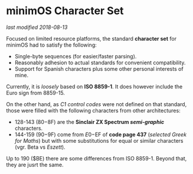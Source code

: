 # minimOS Character Set

*last modified 2018-08-13*

Focused on limited resource platforms, the standard **character set** for minimOS
had to satisfy the following:

- Single-byte sequences (for easier/faster parsing).
- Reasonably adhesion to actual standards for convenient compatibility.
- Support for Spanish characters plus some other personal interests of mine.

Currently, it is *loosely* based on **ISO 8859-1**. It does however include the
Euro sign from 8859-15.

On the other hand, as *C1 control codes* were not defined on that standard, those
were filled with the following characters from other architectures:

- 128-143 ($80-$8F) are the **Sinclair ZX Spectrum *semi-graphic*** characters.
- 144-159 ($90-$9F) come from $E0-$EF of **code page 437** (*selected Greek for Maths*)
but with some substitutions for equal or similar characters (vgr. Beta vs *Eszett*).

Up to 190 ($BE) there are some differences from ISO 8859-1. Beyond that, they are jusrt
the same.


